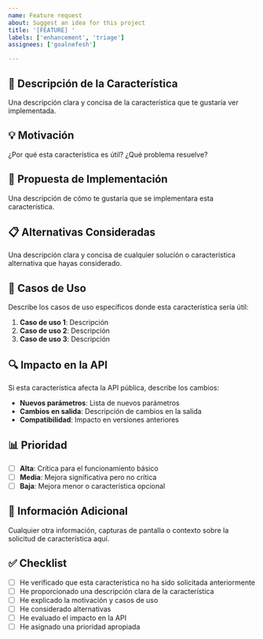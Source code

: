 ```yaml
---
name: Feature request
about: Suggest an idea for this project
title: '[FEATURE] '
labels: ['enhancement', 'triage']
assignees: ['goalnefesh']

---
```


## 🚀 Descripción de la Característica

Una descripción clara y concisa de la característica que te gustaría ver implementada.

## 💡 Motivación

¿Por qué esta característica es útil? ¿Qué problema resuelve?

## 🔧 Propuesta de Implementación

Una descripción de cómo te gustaría que se implementara esta característica.

## 📋 Alternativas Consideradas

Una descripción clara y concisa de cualquier solución o característica alternativa que hayas considerado.

## 🎯 Casos de Uso

Describe los casos de uso específicos donde esta característica sería útil:

1. **Caso de uso 1**: Descripción
2. **Caso de uso 2**: Descripción
3. **Caso de uso 3**: Descripción

## 🔍 Impacto en la API

Si esta característica afecta la API pública, describe los cambios:

- **Nuevos parámetros**: Lista de nuevos parámetros
- **Cambios en salida**: Descripción de cambios en la salida
- **Compatibilidad**: Impacto en versiones anteriores

## 📊 Prioridad

- [ ] **Alta**: Crítica para el funcionamiento básico
- [ ] **Media**: Mejora significativa pero no crítica
- [ ] **Baja**: Mejora menor o característica opcional

## 🔗 Información Adicional

Cualquier otra información, capturas de pantalla o contexto sobre la solicitud de característica aquí.

## ✅ Checklist

- [ ] He verificado que esta característica no ha sido solicitada anteriormente
- [ ] He proporcionado una descripción clara de la característica
- [ ] He explicado la motivación y casos de uso
- [ ] He considerado alternativas
- [ ] He evaluado el impacto en la API
- [ ] He asignado una prioridad apropiada 